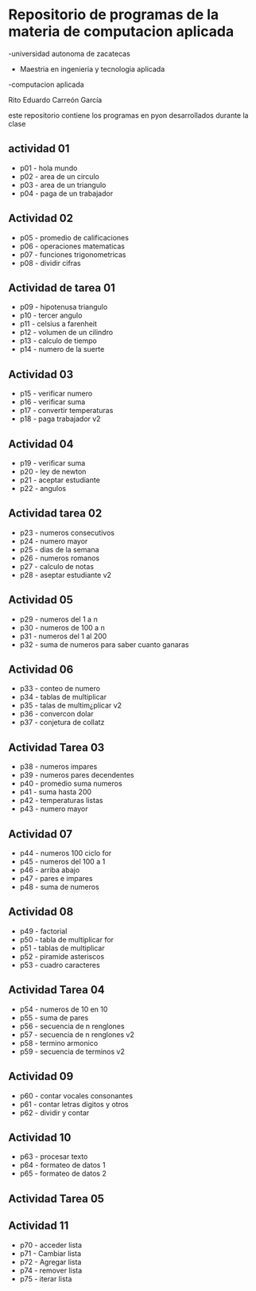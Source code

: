 # Repositorio de programas de la materia de computacion aplicada

-universidad autonoma de zacatecas

- Maestria en ingenieria y tecnologia aplicada

-computacion aplicada

Rito Eduardo Carreón García

este repositorio contiene los programas en pyon desarrollados durante la clase

## actividad 01
 - p01 - hola mundo
 - p02 - area de un circulo
 - p03 - area de un triangulo
 - p04 - paga de un trabajador

## Actividad 02
 - p05 - promedio de calificaciones
 - p06 - operaciones matematicas
 - p07 - funciones trigonometricas
 - p08 - dividir cifras

## Actividad de tarea 01
 - p09 - hipotenusa triangulo
 - p10 - tercer angulo
 - p11 - celsius a farenheit
 - p12 - volumen de un cilindro
 - p13 - calculo de tiempo
 - p14 - numero de la suerte

## Actividad 03
 - p15 - verificar numero
 - p16 - verificar suma
 - p17 - convertir temperaturas
 - p18 - paga trabajador v2

## Actividad 04
 - p19 - verificar suma
 - p20 - ley de newton
 - p21 - aceptar estudiante
 - p22 - angulos

## Actividad tarea 02
 - p23 - numeros consecutivos
 - p24 - numero mayor
 - p25 - dias de la semana
 - p26 - numeros romanos
 - p27 - calculo de notas
 - p28 - aseptar estudiante v2
 
## Actividad 05
 - p29 - numeros del 1 a n
 - p30 - numeros de 100 a n
 - p31 - numeros del 1 al 200
 - p32 - suma de numeros para saber cuanto ganaras

 ## Actividad 06
 - p33 - conteo de numero
 - p34 - tablas de multiplicar
 - p35 - talas de multim¿plicar v2
 - p36 - convercon dolar
 - p37 - conjetura de collatz

## Actividad Tarea 03
 - p38 - numeros impares
 - p39 - numeros pares decendentes
 - p40 - promedio suma numeros 
 - p41 - suma hasta 200
 - p42 - temperaturas listas
 - p43 - numero mayor

## Actividad 07
 - p44 - numeros 100 ciclo for
 - p45 - numeros del 100 a 1
 - p46 - arriba abajo
 - p47 - pares e impares
 - p48 - suma de numeros

 ## Actividad 08
 - p49 - factorial
 - p50 - tabla de multiplicar for
 - p51 - tablas de multiplicar
 - p52 - piramide asteriscos
 - p53 - cuadro caracteres

## Actividad Tarea 04
 - p54 - numeros de 10 en 10
 - p55 - suma de pares
 - p56 - secuencia de n renglones
 - p57 - secuencia de n renglones v2
 - p58 - termino armonico
 - p59 - secuencia de terminos v2

## Actividad 09
 - p60 - contar vocales consonantes
 - p61 - contar letras digitos y otros 
 - p62 - dividir y contar 

## Actividad 10
 - p63 - procesar texto
 - p64 - formateo de datos 1
 - p65 - formateo de datos 2

## Actividad Tarea 05

## Actividad 11
 - p70 - acceder lista
 - p71 - Cambiar lista
 - p72 - Agregar lista
 - p74 - remover lista
 - p75 - iterar lista


